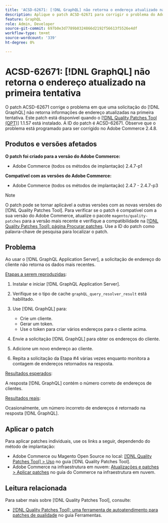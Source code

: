```yaml
---
title: 'ACSD-62671: [!DNL GraphQL] não retorna o endereço atualizado na primeira tentativa'
description: Aplique o patch ACSD-62671 para corrigir o problema do Adobe Commerce em que uma solicitação  [!DNL GraphQL]  não retorna informações de endereço atualizadas na primeira tentativa.
feature: GraphQL
role: Admin, Developer
source-git-commit: 697b0e3d7789b0324866d2192f56613f5526e4df
workflow-type: tm+mt
source-wordcount: '339'
ht-degree: 0%

---
```


# ACSD-62671: [!DNL GraphQL] não retorna o endereço atualizado na primeira tentativa

O patch ACSD-62671 corrige o problema em que uma solicitação do [!DNL GraphQL] não retorna informações de endereço atualizadas na primeira tentativa. Este patch está disponível quando o [[!DNL Quality Patches Tool (QPT)]](https://experienceleague.adobe.com/docs/commerce-operations/tools/quality-patches-tool/usage.html?lang=pt-BR) 1.1.57 está instalado. A ID do patch é ACSD-62671. Observe que o problema está programado para ser corrigido no Adobe Commerce 2.4.8.

## Produtos e versões afetados

**O patch foi criado para a versão do Adobe Commerce:**

* Adobe Commerce (todos os métodos de implantação) 2.4.7-p1

**Compatível com as versões do Adobe Commerce:**

* Adobe Commerce (todos os métodos de implantação) 2.4.7 - 2.4.7-p3

>[!NOTE]
>
>O patch pode se tornar aplicável a outras versões com as novas versões do [!DNL Quality Patches Tool]. Para verificar se o patch é compatível com a sua versão do Adobe Commerce, atualize o pacote `magento/quality-patches` para a versão mais recente e verifique a compatibilidade na [[!DNL Quality Patches Tool]: página Procurar patches](https://experienceleague.adobe.com/tools/commerce-quality-patches/index.html?lang=pt-BR). Use a ID do patch como palavra-chave de pesquisa para localizar o patch.

## Problema

Ao usar o [!DNL GraphQL Application Server], a solicitação de endereço do cliente não retorna os dados mais recentes.

<u>Etapas a serem reproduzidas</u>:

1. Instalar e iniciar [!DNL GraphQL Application Server].
1. Verifique se o tipo de cache `graphQL_query_resolver_result` está habilitado.
1. Use [!DNL GraphQL] para:

   * Crie um cliente.
   * Gerar um token.
   * Use o token para criar vários endereços para o cliente acima.

1. Envie a solicitação [!DNL GraphQL] para obter os endereços do cliente.
1. Adicione um novo endereço ao cliente.
1. Repita a solicitação da Etapa #4 várias vezes enquanto monitora a contagem de endereços retornados na resposta.

<u>Resultados esperados</u>:

A resposta [!DNL GraphQL] contém o número correto de endereços de clientes.

<u>Resultados reais</u>:

Ocasionalmente, um número incorreto de endereços é retornado na resposta [!DNL GraphQL].

## Aplicar o patch

Para aplicar patches individuais, use os links a seguir, dependendo do método de implantação:

* Adobe Commerce ou Magento Open Source no local: [[!DNL Quality Patches Tool] > Uso](/help/tools/quality-patches-tool/usage.md) no guia [!DNL Quality Patches Tool].
* Adobe Commerce na infraestrutura em nuvem: [Atualizações e patches > Aplicar patches](https://experienceleague.adobe.com/docs/commerce-cloud-service/user-guide/develop/upgrade/apply-patches.html?lang=pt-BR) no guia do Commerce na infraestrutura em nuvem.

## Leitura relacionada

Para saber mais sobre [!DNL Quality Patches Tool], consulte:

* [[!DNL Quality Patches Tool]: uma ferramenta de autoatendimento para patches de qualidade](/help/tools/quality-patches-tool/quality-patches-tool-to-self-serve-quality-patches.md) no guia Ferramentas.
